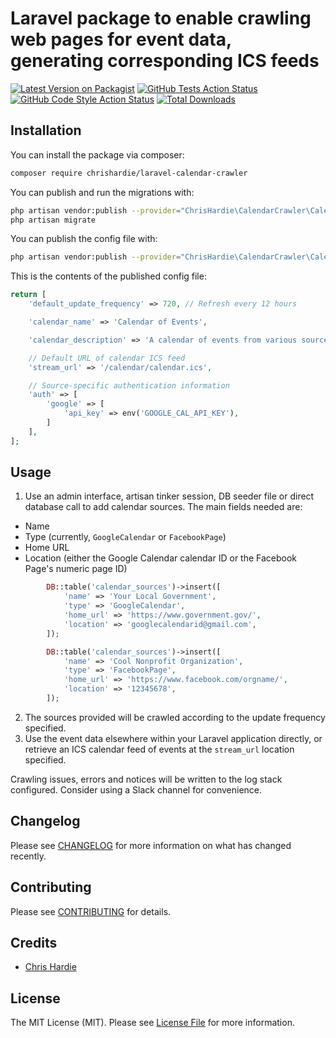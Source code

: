 # Laravel package to enable crawling web pages for event data, generating corresponding ICS feeds

[![Latest Version on Packagist](https://img.shields.io/packagist/v/chrishardie/laravel-calendar-crawler.svg?style=flat-square)](https://packagist.org/packages/chrishardie/laravel-calendar-crawler)
[![GitHub Tests Action Status](https://img.shields.io/github/workflow/status/chrishardie/laravel-calendar-crawler/run-tests?label=tests)](https://github.com/chrishardie/laravel-calendar-crawler/actions?query=workflow%3Arun-tests+branch%3Amain)
[![GitHub Code Style Action Status](https://img.shields.io/github/workflow/status/chrishardie/laravel-calendar-crawler/Check%20&%20fix%20styling?label=code%20style)](https://github.com/chrishardie/laravel-calendar-crawler/actions?query=workflow%3A"Check+%26+fix+styling"+branch%3Amain)
[![Total Downloads](https://img.shields.io/packagist/dt/chrishardie/laravel-calendar-crawler.svg?style=flat-square)](https://packagist.org/packages/chrishardie/laravel-calendar-crawler)

## Installation

You can install the package via composer:

```bash
composer require chrishardie/laravel-calendar-crawler
```

You can publish and run the migrations with:

```bash
php artisan vendor:publish --provider="ChrisHardie\CalendarCrawler\CalendarCrawlerServiceProvider" --tag="calendar-crawler-migrations"
php artisan migrate
```

You can publish the config file with:
```bash
php artisan vendor:publish --provider="ChrisHardie\CalendarCrawler\CalendarCrawlerServiceProvider" --tag="calendar-crawler-config"
```

This is the contents of the published config file:

```php
return [
    'default_update_frequency' => 720, // Refresh every 12 hours

    'calendar_name' => 'Calendar of Events',

    'calendar_description' => 'A calendar of events from various sources.',

    // Default URL of calendar ICS feed
    'stream_url' => '/calendar/calendar.ics',

    // Source-specific authentication information
    'auth' => [
        'google' => [
            'api_key' => env('GOOGLE_CAL_API_KEY'),
        ]
    ],
];
```

## Usage

1) Use an admin interface, artisan tinker session, DB seeder file or direct database call to add calendar sources. The main fields needed are:
* Name
* Type (currently, `GoogleCalendar` or `FacebookPage`)
* Home URL
* Location (either the Google Calendar calendar ID or the Facebook Page's numeric page ID)

```php
        DB::table('calendar_sources')->insert([
            'name' => 'Your Local Government',
            'type' => 'GoogleCalendar',
            'home_url' => 'https://www.government.gov/',
            'location' => 'googlecalendarid@gmail.com',
        ]);

        DB::table('calendar_sources')->insert([
            'name' => 'Cool Nonprofit Organization',
            'type' => 'FacebookPage',
            'home_url' => 'https://www.facebook.com/orgname/',
            'location' => '12345678',
        ]);

```

2) The sources provided will be crawled according to the update frequency specified.
3) Use the event data elsewhere within your Laravel application directly, or retrieve an ICS calendar feed of events at the `stream_url` location specified.

Crawling issues, errors and notices will be written to the log stack configured. Consider using a Slack channel for convenience.

## Changelog

Please see [CHANGELOG](CHANGELOG.md) for more information on what has changed recently.

## Contributing

Please see [CONTRIBUTING](.github/CONTRIBUTING.md) for details.

## Credits

- [Chris Hardie](https://github.com/ChrisHardie)

## License

The MIT License (MIT). Please see [License File](LICENSE.md) for more information.
